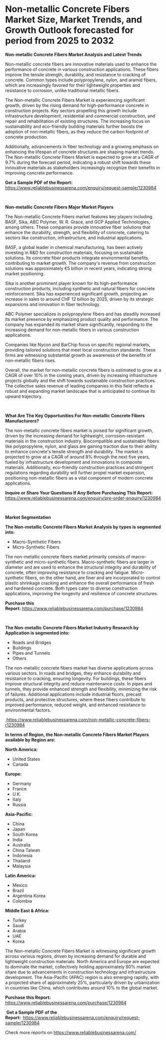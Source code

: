 <p><h1>Non-metallic Concrete Fibers Market Size, Market Trends, and Growth Outlook forecasted for period from 2025 to 2032</h1></p><p><strong>Non-metallic Concrete Fibers Market Analysis and Latest Trends</strong></p>
<p><p>Non-metallic concrete fibers are innovative materials used to enhance the performance of concrete in various construction applications. These fibers improve the tensile strength, durability, and resistance to cracking of concrete. Common types include polypropylene, nylon, and aramid fibers, which are increasingly favored for their lightweight properties and resistance to corrosion, unlike traditional metallic fibers.</p><p>The Non-metallic Concrete Fibers Market is experiencing significant growth, driven by the rising demand for high-performance concrete in construction projects. Key sectors propelling this growth include infrastructure development, residential and commercial construction, and repair and rehabilitation of existing structures. The increasing focus on sustainability and eco-friendly building materials further boosts the adoption of non-metallic fibers, as they reduce the carbon footprint of concrete production.</p><p>Additionally, advancements in fiber technology and a growing emphasis on enhancing the lifespan of concrete structures are shaping market trends. The Non-metallic Concrete Fibers Market is expected to grow at a CAGR of 9.7% during the forecast period, indicating a robust shift towards these innovative materials as stakeholders increasingly recognize their benefits in improving concrete performance.</p></p>
<p><strong>Get a Sample PDF of the Report:&nbsp;</strong> <a href="https://www.reliablebusinessarena.com/enquiry/request-sample/1230984?utm_campaign=3021&utm_medium=2&utm_source=Github&utm_content=ia&utm_term=03042025&utm_id=non-metallic-concrete-fibers">https://www.reliablebusinessarena.com/enquiry/request-sample/1230984</a></p>
<p>&nbsp;</p>
<p><strong>Non-metallic Concrete Fibers Major Market Players</strong></p>
<p><p>The Non-metallic Concrete Fibers market features key players including BASF, Sika, ABC Polymer, W. R. Grace, and GCP Applied Technologies, among others. These companies provide innovative fiber solutions that enhance the durability, strength, and flexibility of concrete, catering to sectors like construction, infrastructure, and industrial applications.</p><p>BASF, a global leader in chemical manufacturing, has been actively investing in R&D for construction materials, focusing on sustainable solutions. Its concrete fiber products integrate environmental benefits, contributing to market growth. The company's revenue from construction solutions was approximately €5 billion in recent years, indicating strong market positioning.</p><p>Sika is another prominent player known for its high-performance construction products, including synthetic and natural fibers for concrete reinforcement. Sika has experienced significant growth, projecting an increase in sales to around CHF 12 billion by 2025, driven by its strategic expansions and innovation in fiber technology.</p><p>ABC Polymer specializes in polypropylene fibers and has steadily increased its market presence by emphasizing product quality and performance. The company has expanded its market share significantly, responding to the increasing demand for non-metallic fibers in various construction applications.</p><p>Companies like Nycon and BarChip focus on specific regional markets, providing tailored solutions that meet local construction standards. These firms are witnessing substantial growth as awareness of the benefits of non-metallic fibers rises.</p><p>Overall, the market for non-metallic concrete fibers is estimated to grow at a CAGR of over 10% in the coming years, driven by increasing infrastructure projects globally and the shift towards sustainable construction practices. The collective sales revenue of leading companies in this field reflects a robust and expanding market landscape that is anticipated to continue its upward trajectory.</p></p>
<p>&nbsp;</p>
<p><strong>What Are The Key Opportunities For Non-metallic Concrete Fibers Manufacturers?</strong></p>
<p><p>The non-metallic concrete fibers market is poised for significant growth, driven by the increasing demand for lightweight, corrosion-resistant materials in the construction industry. Biocompatible and sustainable fibers like polypropylene, nylon, and glass are gaining traction due to their ability to enhance concrete's tensile strength and durability. The market is projected to grow at a CAGR of around 8% through the next five years, fueled by infrastructure development and innovations in composite materials. Additionally, eco-friendly construction practices and stringent regulations regarding durability will further propel market expansion, positioning non-metallic fibers as a vital component of modern concrete applications.</p></p>
<p><strong>Inquire or Share Your Questions If Any Before Purchasing This Report:</strong> <a href="https://www.reliablebusinessarena.com/enquiry/pre-order-enquiry/1230984?utm_campaign=3021&utm_medium=2&utm_source=Github&utm_content=ia&utm_term=03042025&utm_id=non-metallic-concrete-fibers">https://www.reliablebusinessarena.com/enquiry/pre-order-enquiry/1230984</a></p>
<p>&nbsp;</p>
<p><strong>Market Segmentation</strong></p>
<p><strong>The Non-metallic Concrete Fibers Market Analysis by types is segmented into:</strong></p>
<p><ul><li>Macro-Synthetic Fibers</li><li>Micro-Synthetic Fibers</li></ul></p>
<p><p>The non-metallic concrete fibers market primarily consists of macro-synthetic and micro-synthetic fibers. Macro-synthetic fibers are larger in diameter and are used to enhance the structural integrity and durability of concrete, often improving resistance to cracking and fatigue. Micro-synthetic fibers, on the other hand, are finer and are incorporated to control plastic shrinkage cracking and enhance the overall performance of fresh and hardened concrete. Both types cater to diverse construction applications, improving the longevity and resilience of concrete structures.</p></p>
<p><strong>Purchase this Report:&nbsp;</strong><a href="https://www.reliablebusinessarena.com/purchase/1230984?utm_campaign=3021&utm_medium=2&utm_source=Github&utm_content=ia&utm_term=03042025&utm_id=non-metallic-concrete-fibers">https://www.reliablebusinessarena.com/purchase/1230984</a></p>
<p>&nbsp;</p>
<p><strong>The Non-metallic Concrete Fibers Market Industry Research by Application is segmented into:</strong></p>
<p><ul><li>Roads and Bridges</li><li>Buildings</li><li>Pipes and Tunnels</li><li>Others</li></ul></p>
<p><p>The non-metallic concrete fibers market has diverse applications across various sectors. In roads and bridges, they enhance durability and resistance to cracking, ensuring longevity. For buildings, these fibers improve structural integrity and reduce maintenance costs. In pipes and tunnels, they provide enhanced strength and flexibility, minimizing the risk of failures. Additional applications include industrial floors, precast products, and protective structures, where these fibers contribute to improved performance, reduced weight, and enhanced resistance to environmental factors.</p></p>
<p><a href="https://www.reliablebusinessarena.com/non-metallic-concrete-fibers-r1230984?utm_campaign=3021&utm_medium=2&utm_source=Github&utm_content=ia&utm_term=03042025&utm_id=non-metallic-concrete-fibers">&nbsp;https://www.reliablebusinessarena.com/non-metallic-concrete-fibers-r1230984</a></p>
<p><strong>In terms of Region, the Non-metallic Concrete Fibers Market Players available by Region are:</strong></p>
<p>
    <p> <strong> North America: </strong>
        <ul>
            <li>United States</li>
            <li>Canada</li>
        </ul>
        </p> 
    <p> <strong> Europe: </strong>
        <ul>
            <li>Germany</li>
            <li>France</li>
            <li>U.K.</li>
            <li>Italy</li>
            <li>Russia</li>
        </ul>
        </p> 
    <p> <strong> Asia-Pacific: </strong>
        <ul>
            <li>China</li>
            <li>Japan</li>
            <li>South Korea</li>
            <li>India</li>
            <li>Australia</li>
            <li>China Taiwan</li>
            <li>Indonesia</li>
            <li>Thailand</li>
            <li>Malaysia</li>
        </ul>
        </p> 
    <p> <strong> Latin America: </strong>
        <ul>
            <li>Mexico</li>
            <li>Brazil</li>
            <li>Argentina Korea</li>
            <li>Colombia</li>
        </ul>
        </p> 
    <p> <strong> Middle East & Africa: </strong>
        <ul>
            <li>Turkey</li>
            <li>Saudi</li>
            <li>Arabia</li>
            <li>UAE</li>
            <li>Korea</li>
        </ul>
    </p>
    </p>
<p><p>The Non-metallic Concrete Fibers Market is witnessing significant growth across various regions, driven by increasing demand for durable and lightweight construction materials. North America and Europe are expected to dominate the market, collectively holding approximately 60% market share due to advancements in construction technology and infrastructure development. The Asia-Pacific (APAC) region is also emerging rapidly, with a projected share of approximately 25%, particularly driven by urbanization in countries like China, which contributes around 10% to the global market.</p></p>
<p><strong>Purchase this Report: </strong><a href="https://www.reliablebusinessarena.com/purchase/1230984?utm_campaign=3021&utm_medium=2&utm_source=Github&utm_content=ia&utm_term=03042025&utm_id=non-metallic-concrete-fibers">https://www.reliablebusinessarena.com/purchase/1230984</a></p>
<p>&nbsp;<strong>Get a Sample PDF of the Report:&nbsp;&nbsp;</strong><a href="https://www.reliablebusinessarena.com/enquiry/request-sample/1230984?utm_campaign=3021&utm_medium=2&utm_source=Github&utm_content=ia&utm_term=03042025&utm_id=non-metallic-concrete-fibers">https://www.reliablebusinessarena.com/enquiry/request-sample/1230984</a></p>
<p><strong></strong></p>
<p>Check more reports on <a href="https://www.reliablebusinessarena.com/?utm_campaign=3021&utm_medium=2&utm_source=Github&utm_content=ia&utm_term=03042025&utm_id=non-metallic-concrete-fibers">https://www.reliablebusinessarena.com/</a></p>